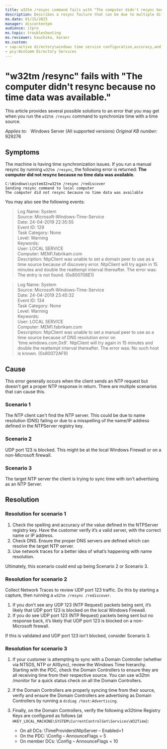 ```yaml
---
title: w32tm /resync command fails with "The computer didn't resync because no time data was available."
description: Describes a resync failure that can be due to multiple different causes.
ms.date: 01/15/2025
manager: dcscontentpm
audience: itpro
ms.topic: troubleshooting
ms.reviewer: kaushika, karanr
ms.custom:
- sap:active directory\windows time service configuration,accuracy,and synchronization
- pcy:WinComm Directory Services
---
```

# "w32tm /resync" fails with "The computer didn't resync because no time data was available."

This article provides several possible solutions to an error that you may get when you run the `w32tm /resync` command to synchronize time with a time source.

_Applies to:_ &nbsp; Windows Server (All supported versions)
_Original KB number:_ &nbsp; 929276

## Symptoms

The machine is having time synchronization issues. If you run a manual resync by running `w32tm /resync`, the following error is returned: **The computer did not resync because no time data was available.**

```console
C:\Windows\system32>w32tm /resync /rediscover
Sending resync command to local computer
The computer did not resync because no time data was available
```

You may also see the following events:

> Log Name: System  
> Source: Microsoft-Windows-Time-Service  
> Date: 24-04-2019 22:35:55  
> Event ID: 129  
> Task Category: None  
> Level: Warning  
> Keywords:  
> User: LOCAL SERVICE  
> Computer: MEM1.fabrikam.com  
> Description: NtpClient was unable to set a domain peer to use as a time source because of discovery error. NtpClient will try again in 15 minutes and double the reattempt interval thereafter. The error was: The entry is not found. (0x800706E1)

> Log Name: System  
> Source: Microsoft-Windows-Time-Service  
> Date: 24-04-2019 23:45:32  
> Event ID: 134  
> Task Category: None  
> Level: Warning  
> Keywords:  
> User: LOCAL SERVICE  
> Computer: MEM1.fabrikam.com  
> Description: NtpClient was unable to set a manual peer to use as a time source because of DNS resolution error on 'time.windows.com,0x9'. NtpClient will try again in 15 minutes and double the reattempt interval thereafter. The error was: No such host is known. (0x80072AF9)

## Cause

This error generally occurs when the client sends an NTP request but doesn't get a proper NTP response in return. There are multiple scenarios that can cause this.

### Scenario 1

The NTP client can't find the NTP server. This could be due to name resolution (DNS) failing or due to a misspelling of the name/IP address defined in the NTPServer registry key.

### Scenario 2

UDP port 123 is blocked. This might be at the local Windows Firewall or on a non-Microsoft firewall.

### Scenario 3

The target NTP server the client is trying to sync time with isn't advertising as an NTP Server.

## Resolution

### Resolution for scenario 1

1. Check the spelling and accuracy of the value defined in the NTPServer registry key. Have the customer verify it’s a valid server, with the correct name or IP address.
2. Check DNS. Ensure the proper DNS servers are defined which can resolve the target NTP server.
3. Use network traces for a better idea of what’s happening with name resolution.

Ultimately, this scenario could end up being Scenario 2 or Scenario 3.

### Resolution for scenario 2

Collect Network Traces to review UDP port 123 traffic. Do this by starting a capture, then running a `w32tm /resync /rediscover`.

1. If you don’t see any UDP 123 (NTP Request) packets being sent, it’s likely that UDP port 123 is blocked on the local Windows Firewall.
2. If you do see UDP port 123 (NTP Request) packets being sent but no response back, it’s likely that UDP port 123 is blocked on a non-Microsoft firewall.

If this is validated and UDP port 123 isn't blocked, consider Scenario 3.

### Resolution for scenario 3

1. If your customer is attempting to sync with a Domain Controller (whether via NT5DS, NTP or AllSync), review the Windows Time hierarchy. Starting with the PDC, check the Domain Controllers to ensure they are all receiving time from their respective source. You can use w32tm /monitor for a quick status check on all the Domain Controllers.
2. If the Domain Controllers are properly syncing time from their source, verify and ensure the Domain Controllers are advertising as Domain Controllers by running a `dcdiag /test:Advertising`.
3. Finally, on the Domain Controllers, verify the following w32time Registry Keys are configured as follows (at `HKEY_LOCAL_MACHINE\SYSTEM\CurrentControlSet\Services\W32Time`):

   - On all DCs: \TimeProviders\NtpServer – Enabled=1
   - On the PDC: \Config – AnnounceFlags = 5
   - On member DCs: \Config – AnnounceFlags = 10
